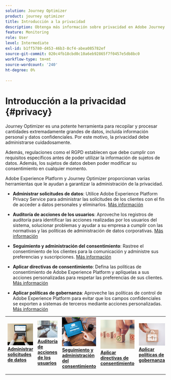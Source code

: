 ```yaml
---
solution: Journey Optimizer
product: journey optimizer
title: Introducción a la privacidad
description: Obtenga más información sobre privacidad en Adobe Journey Optimizer y Adobe Experience Platform.
feature: Monitoring
role: User
level: Intermediate
exl-id: b1ff5780-d453-46b3-8cf4-abea085782ef
source-git-commit: 020c4fb18cbd0c10a6eb92865f7f0457e5db8bc0
workflow-type: tm+mt
source-wordcount: '240'
ht-degree: 0%

---
```


# Introducción a la privacidad {#privacy}

Journey Optimizer es una potente herramienta para recopilar y procesar cantidades extremadamente grandes de datos, incluida información personal y datos confidenciales. Por este motivo, la privacidad debe administrarse cuidadosamente.

Además, regulaciones como el RGPD establecen que debe cumplir con requisitos específicos antes de poder utilizar la información de sujetos de datos. Además, los sujetos de datos deben poder modificar su consentimiento en cualquier momento.

Adobe Experience Platform y Journey Optimizer proporcionan varias herramientas que le ayudan a garantizar la administración de la privacidad.

* **Administrar solicitudes de datos**: Utilice Adobe Experience Platform Privacy Service para administrar las solicitudes de los clientes con el fin de acceder a datos personales y eliminarlos. [Más información](requests.md)

* **Auditoría de acciones de los usuarios**: Aproveche los registros de auditoría para identificar las acciones realizadas por los usuarios del sistema, solucionar problemas y ayudar a su empresa a cumplir con las normativas y las políticas de administración de datos corporativas. [Más información](audit-logs.md)

* **Seguimiento y administración del consentimiento**: Rastree el consentimiento de los clientes para la comunicación y administre sus preferencias y suscripciones. [Más información](opt-out.md)

* **Aplicar directivas de consentimiento**: Defina las políticas de consentimiento de Adobe Experience Platform y aplíquelas a sus acciones personalizadas para respetar las preferencias de sus clientes. [Más información](../action/consent.md)

* **Aplicar políticas de gobernanza**: Aproveche las políticas de control de Adobe Experience Platform para evitar que los campos confidenciales se exporten a sistemas de terceros mediante acciones personalizadas. [Más información](../action/action-privacy.md)

<table style="table-layout:fixed"><tr style="border: 0;">
<td>
<a href="requests.md">
<img alt="Posible cliente" src="../assets/do-not-localize/privacy-request.jpeg">
</a>
<div><a href="requests.md"><strong>Administrar solicitudes de datos</strong>
</div>
<p>
</td>
<td>
<a href="audit-logs.md">
<img alt="Poco frecuente" src="../assets/do-not-localize/privacy-audit.jpeg">
</a>
<div>
<a href="audit-logs.md"><strong>Auditoría de acciones de los usuarios</strong></a>
</div>
<p></td>
<td>
<a href="opt-out.md">
<img alt="Validación" src="../assets/do-not-localize/privacy-track-consent.jpeg">
</a>
<div>
<a href="opt-out.md"><strong>Seguimiento y administración del consentimiento</strong></a>
</div>
<p>
</td>
<td>
<a href="../action/consent.md">
<img alt="Validación" src="../assets/do-not-localize/privacy-consent-policies.jpeg">
</a>
<div>
<a href="../action/consent.md"><strong>Aplicar directivas de consentimiento</strong></a>
</div>
<p>
</td>
<td>
<a href="../action/action-privacy.md">
<img alt="Validación" src="../assets/do-not-localize/privacy-governance.jpeg">
</a>
<div>
<a href="../action/action-privacy.md"><strong>Aplicar políticas de gobernanza</strong></a>
</div>
<p>
</td>
</tr></table>
